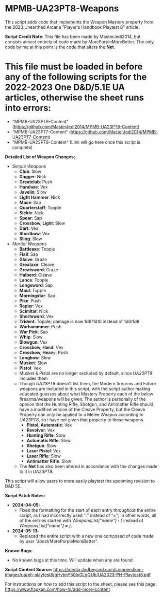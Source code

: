 # MPMB-UA23PT8-Weapons
This script adds code that implements the Weapon Mastery property from the 2023 Unearthed Arcana "Player's Handbook Playtest 8" article.

**Script Credit Note:**
This file has been made by MasterJedi2014, but consists almost entirely of code made by MorePurpleMoreBetter. The only code by me at this point is the code that alters the **Net**.

# This file must be loaded in before any of the following scripts for the 2022-2023 One D&D/5.1E UA articles, otherwise the sheet runs into errors:
- "MPMB-UA23PT6-Content" (https://github.com/MasterJedi2014/MPMB-UA23PT6-Content)
- "MPMB-UA23PT7-Content" (https://github.com/MasterJedi2014/MPMB-UA23PT7-Content)
- "MPMB-UA23PT8-Content" (Link will go here once this script is complete)

**Detailed List of Weapon Changes:**
- *Simple Weapons*
  - **Club**: Slow
  - **Dagger**: Nick
  - **Greatclub**: Push
  - **Handaxe**: Vex
  - **Javelin**: Slow
  - **Light Hammer**: Nick
  - **Mace**: Sap
  - **Quarterstaff**: Topple
  - **Sickle**: Nick
  - **Spear**: Sap
  - **Crossbow, Light**: Slow
  - **Dart**: Vex
  - **Shortbow**: Vex
  - **Sling**: Slow
- *Martial Weapons*
  - **Battleaxe**: Topple
  - **Flail**: Sap
  - **Glaive**: Graze
  - **Greataxe**: Cleave
  - **Greatsword**: Graze
  - **Halberd**: Cleave
  - **Lance**: Topple
  - **Longsword**: Sap
  - **Maul**: Topple
  - **Morningstar**: Sap
  - **Pike**: Push
  - **Rapier**: Vex
  - **Scimitar**: Nick
  - **Shortsword**: Vex
  - **Trident**: Topple; damage is now 1d8/1d10 instead of 1d6/1d8
  - **Warhammmer**: Push
  - **War Pick**: Sap
  - **Whip**: Slow
  - **Blowgun**: Vex
  - **Crossbow, Hand**: Vex
  - **Crossbow, Heav**y: Push
  - **Longbow**: Slow
  - **Musket**: Slow
  - **Pistol**: Vex
  - Musket & Pistol are no longer excluded by default, since *UA23PT8* includes them
  - Though *UA23PT8* doesn't list them, the Modern firearms and Future weapons are included in this script, with the script author making educated guesses about what Mastery Property each of the below firearms/weapons will be given. The author is personally of the opinion that the Hunting Rifle, Shotgun, and Antimatter Rifle should have a modified version of the Cleave Property, but the Cleave Property can only be applied to a Melee Weapon according to *UA23PT8*, so I have not given that property to those weapons.
    - **Pistol, Automatic**: Vex
    - **Revolver**: Vex
    - **Hunting Rifle**: Slow
    - **Automatic Rifle**: Slow
    - **Shotgun**: Slow
    - **Laser Pistol**: Vex
    - **Laser Rifle**: Slow
    - **Antimatter Rifle**: Slow
  - The **Net** has also been altered in accordance with the changes made to it in *UA23PT8*.

This script will allow users to more easily playtest the upcoming revision to D&D 5E.

**Script Patch Notes:**
- **2024-04-05:**
  - Fixed the formatting for the start of each entry throughout the entire script, as I had incorrectly used ":" instead of "="; In other words, all of the entries started with *WeaponsList["name"] **:** {* instead of *WeaponsList["name"] **=** {*.
- **2024-05-13:**
  - Replaced the entire script with a new one composed of code made by user "Joost/MorePurpleMoreBetter".

**Known Bugs:**
- No known bugs at this time. Will update when any are found.

**Script Content Source:** https://media.dndbeyond.com/compendium-images/ua/ph-playtest8/gHvtmY50loGLgQUb/UA2023-PH-Playtest8.pdf

For instructions on how to add this script to the sheet, please see this page: https://www.flapkan.com/how-to/add-more-content
